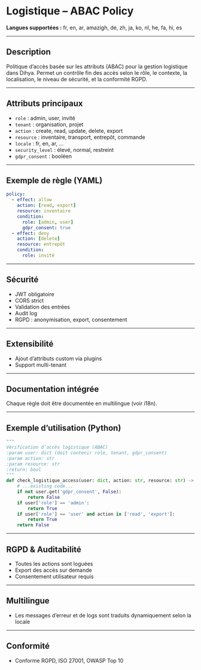 # Logistique – ABAC Policy

**Langues supportées :** fr, en, ar, amazigh, de, zh, ja, ko, nl, he, fa, hi, es

---

## Description
Politique d’accès basée sur les attributs (ABAC) pour la gestion logistique dans Dihya. Permet un contrôle fin des accès selon le rôle, le contexte, la localisation, le niveau de sécurité, et la conformité RGPD.

---

## Attributs principaux
- `role` : admin, user, invité
- `tenant` : organisation, projet
- `action` : create, read, update, delete, export
- `resource` : inventaire, transport, entrepôt, commande
- `locale` : fr, en, ar, ...
- `security_level` : élevé, normal, restreint
- `gdpr_consent` : booléen

---

## Exemple de règle (YAML)
```yaml
policy:
  - effect: allow
    action: [read, export]
    resource: inventaire
    condition:
      role: [admin, user]
      gdpr_consent: true
  - effect: deny
    action: [delete]
    resource: entrepôt
    condition:
      role: invité
```

---

## Sécurité
- JWT obligatoire
- CORS strict
- Validation des entrées
- Audit log
- RGPD : anonymisation, export, consentement

---

## Extensibilité
- Ajout d’attributs custom via plugins
- Support multi-tenant

---

## Documentation intégrée
Chaque règle doit être documentée en multilingue (voir i18n).

---

## Exemple d’utilisation (Python)
```python
"""
Vérification d’accès logistique (ABAC)
:param user: dict (doit contenir role, tenant, gdpr_consent)
:param action: str
:param resource: str
:return: bool
"""
def check_logistique_access(user: dict, action: str, resource: str) -> bool:
    # ...existing code...
    if not user.get('gdpr_consent', False):
        return False
    if user['role'] == 'admin':
        return True
    if user['role'] == 'user' and action in ['read', 'export']:
        return True
    return False
```

---

## RGPD & Auditabilité
- Toutes les actions sont loguées
- Export des accès sur demande
- Consentement utilisateur requis

---

## Multilingue
- Les messages d’erreur et de logs sont traduits dynamiquement selon la locale

---

## Conformité
- Conforme RGPD, ISO 27001, OWASP Top 10
